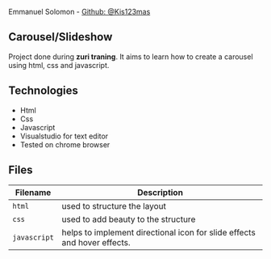 Emmanuel Solomon - [Github: @Kis123mas](https://kis123mas.github.io/carousel/)

## Carousel/Slideshow

Project done during **zuri traning**. It aims to learn how to create a carousel using html, css and javascript.

## Technologies
* Html
* Css
* Javascript
* Visualstudio for text editor
* Tested on chrome browser

## Files

| Filename | Description |
| -------- | ----------- |
| `html` | used to structure the layout |
| `css` | used to add beauty to the structure |
| `javascript` | helps to implement directional icon for slide effects and hover effects. |
